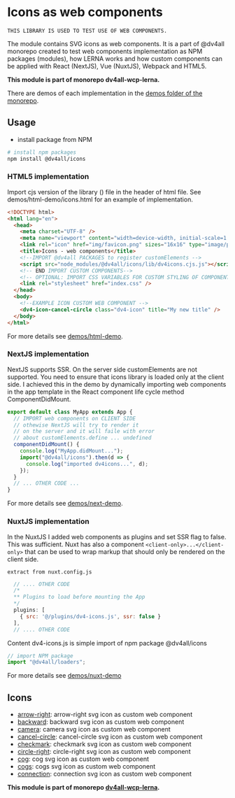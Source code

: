 # Icons as web components

`THIS LIBRARY IS USED TO TEST USE OF WEB COMPONENTS.`

The module contains SVG icons as web components. It is a part of @dv4all monorepo created to test web components implementation as NPM packages (modules), how LERNA works and how custom components can be applied with React (NextJS), Vue (NuxtJS), Webpack and HTML5.

**This module is part of monorepo dv4all-wcp-lerna.**

There are demos of each implementation in the [demos folder of the monorepo](https://github.com/dmijatovic/dv4all-wcp/tree/master/demos).

## Usage

- install package from NPM

```bash
# install npm packages
npm install @dv4all/icons

```

### HTML5 implementation

Import cjs version of the library () file in the header of html file. See demos/html-demo/icons.html for an example of implementation.

```html
<!DOCTYPE html>
<html lang="en">
  <head>
    <meta charset="UTF-8" />
    <meta name="viewport" content="width=device-width, initial-scale=1.0" />
    <link rel="icon" href="img/favicon.png" sizes="16x16" type="image/png" />
    <title>Icons - web components</title>
    <!--IMPORT @dv4all PACKAGES to register customElements -->
    <script src="node_modules/@dv4all/icons/lib/dv4icons.cjs.js"></script>
    <!-- END IMPORT CUSTOM COMPONENTS-->
    <!-- OPTIONAL: IMPORT CSS VARIABLES FOR CUSTOM STYLING OF COMPONENTS -->
    <link rel="stylesheet" href="index.css" />
  </head>
  <body>
    <!--EXAMPLE ICON CUSTOM WEB COMPONENT -->
    <dv4-icon-cancel-circle class="dv4-icon" title="My new title" />
  </body>
</html>
```

For more details see [demos/html-demo](https://github.com/dmijatovic/dv4all-wcp-lerna/tree/master/demos/html-demo).

### NextJS implementation

NextJS supports SSR. On the server side customElements are not supported. You need to ensure that icons library is loaded only at the client side. I achieved this in the demo by dynamically importing web components in the app template in the React component life cycle method ComponentDidMount.

```javascript
export default class MyApp extends App {
  // IMPORT web components on CLIENT SIDE
  // othewise NextJS will try to render it
  // on the server and it will faile with error
  // about customElements.define ... undefined
  componentDidMount() {
    console.log("MyApp.didMount...");
    import("@dv4all/icons").then(d => {
      console.log("imported dv4icons...", d);
    });
  }
  // ... OTHER CODE ...
}
```

For more details see [demos/next-demo](https://github.com/dmijatovic/dv4all-wcp-lerna/tree/master/demos/next-demo).

### NuxtJS implementation

In the NuxtJS I added web components as plugins and set SSR flag to false. This was sufficient. Nuxt has also a component `<client-only>...</client-only>` that can be used to wrap markup that should only be rendered on the client side.

`extract from nuxt.config.js`

```javascript
  // .... OTHER CODE
  /*
  ** Plugins to load before mounting the App
  */
  plugins: [
    { src: '@/plugins/dv4-icons.js', ssr: false }
  ],
  // .... OTHER CODE
```

Content dv4-icons.js is simple import of npm package @dv4all/icons

```javascript
// import NPM package
import "@dv4all/loaders";
```

For more details see [demos/nuxt-demo](https://github.com/dmijatovic/dv4all-wcp-lerna/tree/master/demos/nuxt-demo)

## Icons

- [arrow-right](https://github.com/dmijatovic/dv4all-wcp/tree/master/icons/src/arrow-right): arrow-right svg icon as custom web component
- [backward](https://github.com/dmijatovic/dv4all-wcp/tree/master/icons/src/backward): backward svg icon as custom web component
- [camera](https://github.com/dmijatovic/dv4all-wcp/tree/master/icons/src/camera): camera svg icon as custom web component
- [cancel-circle](https://github.com/dmijatovic/dv4all-wcp/tree/master/icons/src/cancel-circle): cancel-circle svg icon as custom web component
- [checkmark](https://github.com/dmijatovic/dv4all-wcp/tree/master/icons/src/checkmark): checkmark svg icon as custom web component
- [circle-right](https://github.com/dmijatovic/dv4all-wcp/tree/master/icons/src/circle-right): circle-right svg icon as custom web component
- [cog](https://github.com/dmijatovic/dv4all-wcp/tree/master/icons/src/cog): cog svg icon as custom web component
- [cogs](https://github.com/dmijatovic/dv4all-wcp/tree/master/icons/src/cogs): cogs svg icon as custom web component
- [connection](https://github.com/dmijatovic/dv4all-wcp/tree/master/icons/src/connection): connection svg icon as custom web component

**This module is part of monorepo [dv4all-wcp-lerna](https://github.com/dmijatovic/dv4all-wcp-lerna).**
